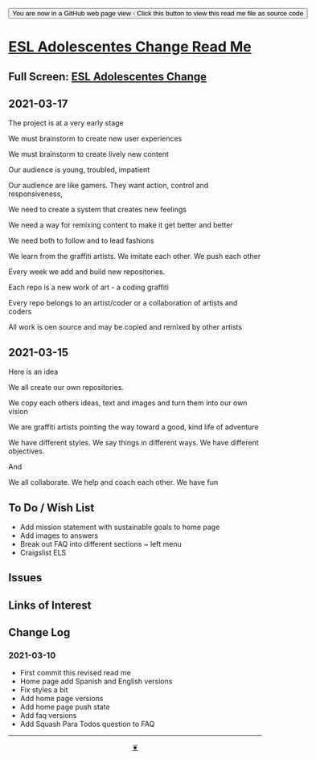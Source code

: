 <span style=display:none; >[You are now in a GitHub source code view - click this link to view Read Me file as a web page]( https://eslac.github.io/readme.html  "View file as a web page." ) </span>

<div><input type=button onclick=window.top.location.href="https://github.com/eslac/eslac.github.io/";
value='You are now in a GitHub web page view - Click this button to view this read me file as source code' ></div>


# [ESL Adolescentes Change Read Me]( https://eslac.github.io/readme.html )

<!--@@@
<div class=iframe-resize ><iframe src=https://eslac.github.io/ height=100% width=100% ></iframe></div>
_ESL Adolescentes Change in a resizable window. One finger to rotate. Two to zoom._
@@@-->

## Full Screen: [ESL Adolescentes Change]( https://eslac.github.io/ )


## 2021-03-17

The project is at a very early stage

We must brainstorm to create new user experiences

We must brainstorm to create lively new content

Our audience is young, troubled, impatient

Our audience are like gamers. They want action, control and responsiveness,

We need to create a system that creates new feelings

We need a way for remixing content to make it get better and better

We need both to follow and to lead fashions

We learn from the graffiti artists. We imitate each other. We push each other

Every week we add and build new repositories.

Each repo is a new work of art - a coding graffiti

Every repo belongs to an artist/coder or a collaboration of artists and coders

All work is oen source and may be copied and remixed by other artists




## 2021-03-15

Here is an idea

We all create our own repositories.

We copy each others ideas, text and images and turn them into our own vision

We are graffiti artists pointing the way toward a good, kind life of adventure

We have different styles. We say things in different ways. We have different objectives.

And

We all collaborate. We help and coach each other. We have fun



## To Do / Wish List

* Add mission statement with sustainable goals to home page
* Add images to answers
* Break out FAQ into different sections ~ left menu
* Craigslist ELS


## Issues


## Links of Interest


## Change Log


### 2021-03-10

* First commit this revised read me
* Home page add Spanish and English versions
* Fix styles a bit
* Add home page versions
* Add home page push state
* Add faq versions
* Add Squash Para Todos question to FAQ

***

<center title="Hello! Click me to go up to the top" ><a class=aDingbat href=javascript:window.scrollTo(0,0);> ❦ </a></center>
